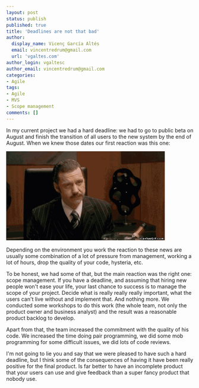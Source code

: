```yaml
---
layout: post
status: publish
published: true
title: 'Deadlines are not that bad'
author:
  display_name: Vicenç García Altés
  email: vincentredrum@gmail.com
  url: 'vgaltes.com'
author_login: vgaltesc
author_email: vincentredrum@gmail.com
categories:
- Agile
tags:
- Agile
- MVS
- Scope management
comments: []
---
```


In my current project we had a hard deadline: we had to go to public beta on August and finish the transition of all users to the new system by the end of August. When we knew those dates our first reaction was this one:

![Deadinle!](/images/fall.gif)

Depending on the environment you work the reaction to these news are usually some combination of a lot of pressure from management, working a lot of hours, drop the quality of your code, hysteria, etc.

To be honest, we had some of that, but the main reaction was the right one: scope management. If you have a deadline, and assuming that hiring new people won't ease your life, your last chance to success is to manage the scope of your project. Decide what is really really really important, what the users can't live without and implement that. And nothing more. We conducted some workshops to do this work (the whole team, not only the product owner and business analyst) and the result was a reasonable product backlog to develop.

Apart from that, the team increased the commitment with the quality of his code. We increased the time doing pair programming, we did some mob programming for some difficult issues, we did lots of code reviews. 

I'm not going to lie you and say that we were pleased to have such a hard deadline, but I think some of the consequences of having it have been really positive for the final product. Is far better to have an incomplete product that your users can use and give feedback than a super fancy product that nobody use.